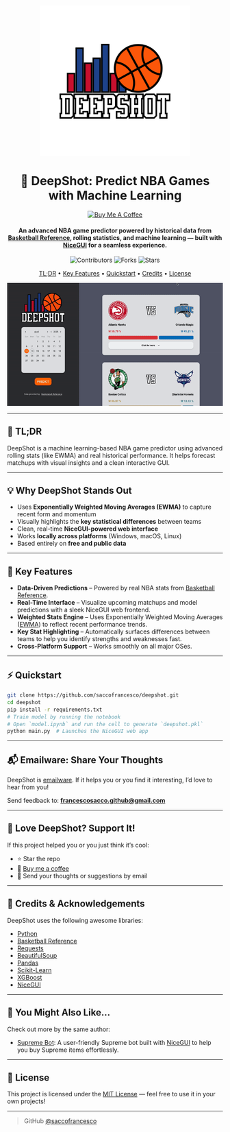<div align="center">
  <img src="static/icon.png" alt="DeepShot - NBA Game Prediction Model" width="350">
  <h1>🏀 DeepShot: Predict NBA Games with Machine Learning</h1>
</div>

<div align="center">
  <a href="https://www.buymeacoffee.com/saccofrancesco">
    <img src="https://cdn.buymeacoffee.com/buttons/v2/default-yellow.png" alt="Buy Me A Coffee" style="height: 60px !important;width: 217px !important;" />
  </a>
</div>

<h4 align="center">An advanced NBA game predictor powered by historical data from <a href="https://www.basketball-reference.com" target="_blank">Basketball Reference</a>, rolling statistics, and machine learning — built with <a href="https://nicegui.io" target="_blank">NiceGUI</a> for a seamless experience.</h4>

<p align="center">
  <img src="https://img.shields.io/github/contributors/saccofrancesco/deepshot?style=for-the-badge" alt="Contributors">
  <img src="https://img.shields.io/github/forks/saccofrancesco/deepshot?style=for-the-badge" alt="Forks">
  <img src="https://img.shields.io/github/stars/saccofrancesco/deepshot?style=for-the-badge" alt="Stars">
</p>

<p align="center">
  <a href="#tldr">TL;DR</a> •
  <a href="#key-features">Key Features</a> •
  <a href="#quickstart">Quickstart</a> •
  <a href="#credits">Credits</a> •
  <a href="#license">License</a>
</p>

<div align="center">
  <img src="./static/usage.gif" alt="DeepShot in action">
</div>

---

## 📌 TL;DR
DeepShot is a machine learning-based NBA game predictor using advanced rolling stats (like EWMA) and real historical performance. It helps forecast matchups with visual insights and a clean interactive GUI.

---

## 💡 Why DeepShot Stands Out
- Uses **Exponentially Weighted Moving Averages (EWMA)** to capture recent form and momentum
- Visually highlights the **key statistical differences** between teams
- Clean, real-time **NiceGUI-powered web interface**
- Works **locally across platforms** (Windows, macOS, Linux)
- Based entirely on **free and public data**

---

## 🔑 Key Features
* **Data-Driven Predictions** – Powered by real NBA stats from [Basketball Reference](https://www.basketball-reference.com).
* **Real-Time Interface** – Visualize upcoming matchups and model predictions with a sleek NiceGUI web frontend.
* **Weighted Stats Engine** – Uses Exponentially Weighted Moving Averages ([EWMA](https://en.wikipedia.org/wiki/EWMA_chart)) to reflect recent performance trends.
* **Key Stat Highlighting** – Automatically surfaces differences between teams to help you identify strengths and weaknesses fast.
* **Cross-Platform Support** – Works smoothly on all major OSes.

---

## ⚡ Quickstart

```bash
git clone https://github.com/saccofrancesco/deepshot.git
cd deepshot
pip install -r requirements.txt
# Train model by running the notebook
# Open `model.ipynb` and run the cell to generate `deepshot.pkl`
python main.py  # Launches the NiceGUI web app
```

---

## 📬 Emailware: Share Your Thoughts

DeepShot is [emailware](https://en.wiktionary.org/wiki/emailware). If it helps you or you find it interesting, I’d love to hear from you!

Send feedback to: **[francescosacco.github@gmail.com](mailto:francescosacco.github@gmail.com)**

---

## 🙏 Love DeepShot? Support It!

If this project helped you or you just think it’s cool:

* ⭐️ Star the repo
* 🧃 [Buy me a coffee](https://www.buymeacoffee.com/saccofrancesco)
* 💌 Send your thoughts or suggestions by email

---

## 🧠 Credits & Acknowledgements

DeepShot uses the following awesome libraries:

* [Python](https://www.python.org/)
* [Basketball Reference](https://www.basketball-reference.com)
* [Requests](https://requests.readthedocs.io/en/latest/)
* [BeautifulSoup](https://www.crummy.com/software/BeautifulSoup/bs4/doc/)
* [Pandas](https://pandas.pydata.org)
* [Scikit-Learn](https://scikit-learn.org/stable/)
* [XGBoost](https://xgboost.readthedocs.io/en/release_3.0.0/)
* [NiceGUI](https://nicegui.io)

---

## 📎 You Might Also Like...

Check out more by the same author:

* [Supreme Bot](https://github.com/saccofrancesco/supremebot): A user-friendly Supreme bot built with [NiceGUI](https://nicegui.io) to help you buy Supreme items effortlessly.

---

## 📜 License

This project is licensed under the [MIT License](https://opensource.org/licenses/MIT) — feel free to use it in your own projects!

---

> GitHub [@saccofrancesco](https://github.com/saccofrancesco)